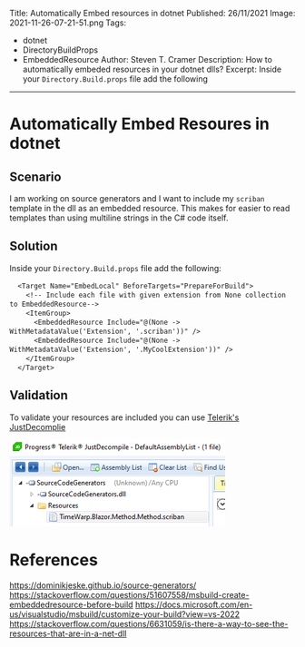 Title: Automatically Embed resources in dotnet
Published: 26/11/2021
Image: 2021-11-26-07-21-51.png
Tags: 
  - dotnet
  - DirectoryBuildProps
  - EmbeddedResource
Author: Steven T. Cramer
Description: How to automatically embeded resources in your dotnet dlls?
Excerpt: Inside your `Directory.Build.props` file add the following
---

# Automatically Embed Resoures in dotnet

## Scenario

I am working on source generators and I want to include my `scriban` template in the dll as an embedded resource. This makes for easier to read templates than using multiline strings in the C# code itself. 

## Solution

Inside your `Directory.Build.props` file add the following:

```csproj
  <Target Name="EmbedLocal" BeforeTargets="PrepareForBuild">    
    <!-- Include each file with given extension from None collection to EmbeddedResource-->
    <ItemGroup>
      <EmbeddedResource Include="@(None -> WithMetadataValue('Extension', '.scriban'))" />
      <EmbeddedResource Include="@(None -> WithMetadataValue('Extension', '.MyCoolExtension'))" />
    </ItemGroup>
  </Target>
```

## Validation

To validate your resources are included you can use [Telerik's JustDecomplie](http://www.telerik.com/products/decompiling.aspx)


![](../images/2021-11-26-07-21-51.png)

# References

https://dominikjeske.github.io/source-generators/
https://stackoverflow.com/questions/51607558/msbuild-create-embeddedresource-before-build
https://docs.microsoft.com/en-us/visualstudio/msbuild/customize-your-build?view=vs-2022
https://stackoverflow.com/questions/6631059/is-there-a-way-to-see-the-resources-that-are-in-a-net-dll
